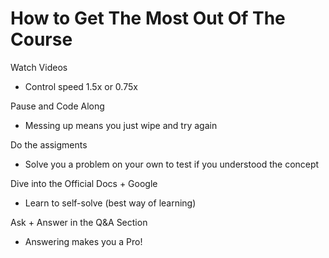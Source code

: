 # How to Get The Most Out Of The Course

Watch Videos
* Control speed 1.5x or 0.75x

Pause and Code Along
  * Messing up means you just wipe and try again

Do the assigments
* Solve you a problem on your own to test if you understood the concept

Dive into the Official Docs + Google
* Learn to self-solve (best way of learning)

Ask + Answer in the Q&A Section
* Answering makes you a Pro!
